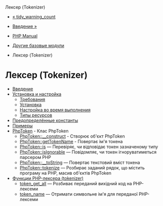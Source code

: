 Лексер (Tokenizer)

-   [« tidy\_warning\_count](function.tidy-warning-count.html)
    
-   [Введение »](intro.tokenizer.html)
    
-   [PHP Manual](index.html)
    
-   [Другие базовые модули](refs.basic.other.html)
    
-   Лексер (Tokenizer)
    

# Лексер (Tokenizer)

-   [Введение](intro.tokenizer.html)
-   [Установка и настройка](tokenizer.setup.html)
    -   [Требования](tokenizer.requirements.html)
    -   [Установка](tokenizer.installation.html)
    -   [Настройка во время выполнения](tokenizer.configuration.html)
    -   [Типы ресурсов](tokenizer.resources.html)
-   [Предопределённые константы](tokenizer.constants.html)
-   [Примеры](tokenizer.examples.html)
-   [PhpToken](class.phptoken.html) - Клас PhpToken
    -   [PhpToken::\_\_construct](phptoken.construct.html) - Створює об'єкт PhpToken
    -   [PhpToken::getTokenName](phptoken.gettokenname.html) - Повертає ім'я токена
    -   [PhpToken::is](phptoken.is.html) — Перевіряє, чи відповідає токен зазначеному типу
    -   [PhpToken::isIgnorable](phptoken.isignorable.html) — Повідомляє, чи токен ігноруватиметься парсером PHP
    -   [PhpToken::\_\_toString](phptoken.tostring.html) — Повертає текстовий вміст токена
    -   [PhpToken::tokenize](phptoken.tokenize.html) — Розбирає заданий рядок, що містить програму на PHP, масив об'єктів PhpToken
-   [Функции PHP-лексера (tokenizer)](ref.tokenizer.html)
    -   [token\_get\_all](function.token-get-all.html) — Розбиває переданий вихідний код на PHP-лексеми
    -   [token\_name](function.token-name.html) — Отримати символьне ім'я для переданої PHP-лексеми